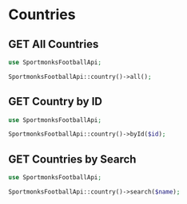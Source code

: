 # Countries

## GET All Countries

```php
use SportmonksFootballApi;

SportmonksFootballApi::country()->all();
```

## GET Country by ID

```php
use SportmonksFootballApi;

SportmonksFootballApi::country()->byId($id);
```

## GET Countries by Search

```php
use SportmonksFootballApi;

SportmonksFootballApi::country()->search($name);
```
